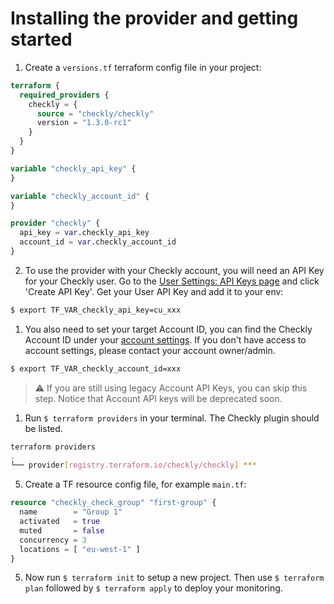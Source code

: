 # Installing the provider and getting started

1. Create a `versions.tf` terraform config file in your project:
```terraform
terraform {
  required_providers {
    checkly = {
      source = "checkly/checkly"
      version = "1.3.0-rc1"
    }
  }
}

variable "checkly_api_key" {
}

variable "checkly_account_id" {
}

provider "checkly" {
  api_key = var.checkly_api_key
  account_id = var.checkly_account_id
}
```

2. To use the provider with your Checkly account, you will need an API Key for your Checkly user. Go to the [User Settings: API Keys page](https://app.checklyhq.com/settings/user/api-keys) and click 'Create API Key'. Get your User API Key and add it to your env:
```bash
$ export TF_VAR_checkly_api_key=cu_xxx
```

1. You also need to set your target Account ID, you can find the Checkly Account ID under your [account settings](https://app.checklyhq.com/settings/account/general). If you don't have access to account settings, please contact your account owner/admin.

```bash
$ export TF_VAR_checkly_account_id=xxx
```

> ⚠️ If you are still using legacy Account API Keys, you can skip this step. Notice that Account API keys will be deprecated soon.

1. Run `$ terraform providers` in your terminal. The Checkly plugin should be listed.

```bash
terraform providers
.
└── provider[registry.terraform.io/checkly/checkly] ***
```

5. Create a TF resource config file, for example `main.tf`:
```terraform
resource "checkly_check_group" "first-group" {
  name        = "Group 1"
  activated   = true
  muted       = false
  concurrency = 3
  locations = [ "eu-west-1" ]
}
```

5. Now run `$ terraform init` to setup a new project. Then use `$ terraform plan` followed by `$ terraform apply` to deploy your monitoring.
